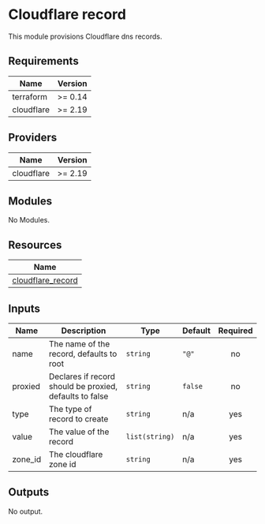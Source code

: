 # Cloudflare record

This module provisions Cloudflare dns records.
## Requirements

| Name | Version |
|------|---------|
| terraform | >= 0.14 |
| cloudflare | >= 2.19 |

## Providers

| Name | Version |
|------|---------|
| cloudflare | >= 2.19 |

## Modules

No Modules.

## Resources

| Name |
|------|
| [cloudflare_record](https://registry.terraform.io/providers/cloudflare/cloudflare/2.19.2/docs/resources/record) |

## Inputs

| Name | Description | Type | Default | Required |
|------|-------------|------|---------|:--------:|
| name | The name of the record, defaults to root | `string` | `"@"` | no |
| proxied | Declares if record should be proxied, defaults to false | `string` | `false` | no |
| type | The type of record to create | `string` | n/a | yes |
| value | The value of the record | `list(string)` | n/a | yes |
| zone\_id | The cloudflare zone id | `string` | n/a | yes |

## Outputs

No output.
